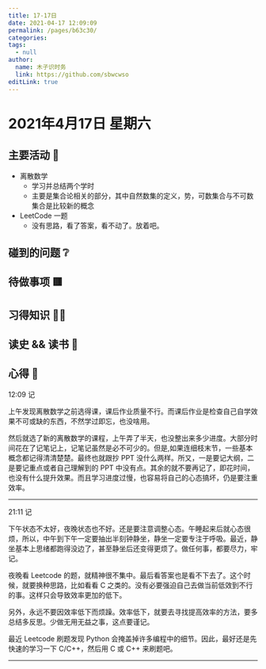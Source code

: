 ```yaml
---
title: 17-17日
date: 2021-04-17 12:09:09
permalink: /pages/b63c30/
categories: 
tags: 
  - null
author: 
  name: 木子识时务
  link: https://github.com/sbwcwso
editLink: true
---
```

# 2021年4月17日 星期六

## 主要活动 🏃

* 离散数学
  * 学习并总结两个学时
  * 主要是集合论相关的部分，其中自然数集的定义，势，可数集合与不可数集合是比较新的概念
* LeetCode 一题
  * 没有思路，看了答案，看不动了。放着吧。

## 碰到的问题 ❔

## 待做事项 🟥

## 习得知识 🧑‍💻

## 读史 && 读书 📖

## 心得 🤔

12:09 记

上午发现离散数学之前选得课，课后作业质量不行。而课后作业是检查自己自学效果不可或缺的东西，不然学过即忘，也没啥用。

然后就选了新的离散数学的课程，上午弄了半天，也没整出来多少进度。大部分时间花在了记笔记上，记笔记虽然是必不可少的。但是,如果连细枝末节，一些基本概念都记得清清楚楚。最终也就跟抄 PPT 没什么两样。所又，一是要记大纲，二是要记重点或者自己理解到的 PPT 中没有点。其余的就不要再记了，即花时间，也没有什么提升效果。而且学习进度过慢，也容易将自己的心态搞坏，仍是要注重效率。

---

21:11 记

下午状态不太好，夜晚状态也不好。还是要注意调整心态。午睡起来后就心态很烦，所以，中午到下午一定要抽出半刻钟静坐，静坐一定要专注于呼吸。最近，静坐基本上思绪都跑得没边了，甚至静坐后还变得更烦了。做任何事，都要尽力，牢记。

夜晚看 Leetcode 的题，就精神很不集中。最后看答案也是看不下去了。这个时候，就要换种思路，比如看看 C 之类的。没有必要强迫自己去做当前低效到不行的事。这样只会导致效率更加的低下。

另外，永远不要因效率低下而烦躁。效率低下，就要去寻找提高效率的方法，要多总结多反思。少做无用无益之事，这点要谨记。

最近 Leetcode 刷题发现 Python 会掩盖掉许多编程中的细节。因此，最好还是先快速的学习一下 C/C++，然后用 C 或 C++ 来刷题吧。

---
